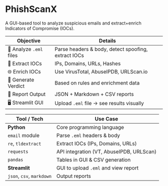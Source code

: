 # PhishScanX
A GUI-based tool to analyze suspicious emails and extract+enrich Indicators of Compromise (IOCs).

| Objective               | Details                                             |
| ----------------------- | --------------------------------------------------- |
| 🎯 Analyze `.eml` files | Parse headers & body, detect spoofing, extract IOCs |
| 🧬 Extract IOCs         | IPs, Domains, URLs, Hashes                          |
| 🌐 Enrich IOCs          | Use VirusTotal, AbuseIPDB, URLScan.io               |
| 🧠 Generate Verdict     | Based on rules and enrichment data                  |
| 📄 Report Output        | JSON + Markdown + CSV reports                       |
| 🖥️ Streamlit GUI       | Upload `.eml` file → see results visually           |

| Tool / Tech               | Use Case                                 |
| ------------------------- | ---------------------------------------- |
| **Python**                | Core programming language                |
| `email` module            | Parse `.eml` headers & body              |
| `re`, `tldextract`        | Extract IOCs (IPs, Domains, URLs)        |
| `requests`                | API integration (VT, AbuseIPDB, URLScan) |
| `pandas`                  | Tables in GUI & CSV generation           |
| **Streamlit**             | GUI to upload `.eml` and view report     |
| `json`, `csv`, `markdown` | Output reports                           |
